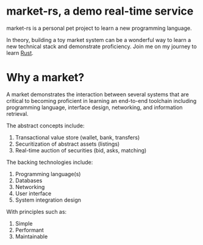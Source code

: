 # market-rs, a demo real-time service

market-rs is a personal pet project to learn a new programming language.

In theory, building a toy market system can be a wonderful way to learn a new technical stack and demonstrate proficiency. Join me on my journey to learn [Rust](https://www.rust-lang.org/).

# Why a market?

A market demonstrates the interaction between several systems that are critical to becoming proficient in learning an end-to-end toolchain including programming language, interface design, networking, and information retrieval.

The abstract concepts include:
1. Transactional value store (wallet, bank, transfers)
1. Securitization of abstract assets (listings)
1. Real-time auction of securities (bid, asks, matching)

The backing technologies include:
1. Programming language(s)
1. Databases
1. Networking
1. User interface
1. System integration design

With principles such as:
1. Simple
2. Performant
3. Maintainable